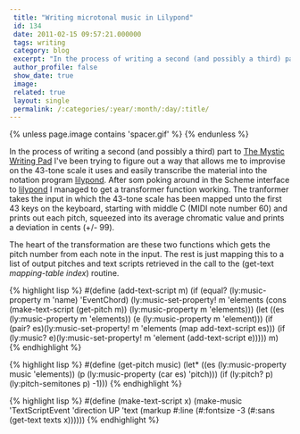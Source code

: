 ```yaml
---
 title: "Writing microtonal music in Lilypond"
 id: 134
 date: 2011-02-15 09:57:21.000000
 tags: writing
 category: blog
 excerpt: "In the process of writing a second (and possibly a third) part to The Mystic Writing Pad I've been trying to figure out a way that allows me to improvise on the 43-tone scale it uses and easily transc..."
 author_profile: false
 show_date: true
 image: 
 related: true
 layout: single
 permalink: /:categories/:year/:month/:day/:title/
---
```

{% unless page.image contains 'spacer.gif' %}
{% endunless %}

In the process of writing a second (and possibly a third) part to <a href="http://www.henrikfrisk.com/index.jsp?metaId=music&id=comp&field=id&query=12&show=1#12">The Mystic Writing Pad</a> I've been trying to figure out a way that allows me to improvise on the 43-tone scale it uses and easily transcribe the material into the notation program <a href="http://lilypond.org/">lilypond</a>. After som poking around in the Scheme interface to <a href="http://lilypond.org/">lilypond</a> I managed to get a transformer function working. The tranformer takes the input in which the 43-tone scale has been mapped unto the first 43 keys on the keyboard, starting with middle C (MIDI note number 60) and prints out each pitch, squeezed into its average chromatic value and prints a deviation in cents (+/- 99).

The heart of the transformation are these two functions which gets the pitch number from each note in the input. The rest is just mapping this to a list of output pitches and text scripts retrieved in the call to the (get-text <em>mapping-table index</em>) routine.

{% highlight lisp %}
#(define (add-text-script m)
 (if (equal? (ly:music-property m 'name) 'EventChord)
    (ly:music-set-property! m 'elements
          (cons (make-text-script (get-pitch m))
                (ly:music-property m 'elements)))
    (let ((es (ly:music-property m 'elements))
           (e (ly:music-property m 'element)))
      (if (pair? es)(ly:music-set-property! m 'elements
         (map add-text-script es)))
      (if (ly:music? e)(ly:music-set-property! m 'element
                                               (add-text-script e)))))
m)
{% endhighlight %}

{% highlight lisp %}
#(define (get-pitch music)
  (let* ((es (ly:music-property music 'elements))
         (p  (ly:music-property (car es) 'pitch)))
   (if (ly:pitch? p)(ly:pitch-semitones p) -1)))
{% endhighlight %}

{% highlight lisp %}
#(define (make-text-script x) 
(make-music 'TextScriptEvent
            'direction UP
            'text (markup #:line 
                          (#:fontsize -3
                                      (#:sans (get-text texts x))))))
{% endhighlight %}
